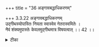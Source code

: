 +++
title = "36 अङ्गावबद्धाधिकरणम्"

+++
3.3.22 अङ्गावबद्धाधिकरणम्  
उद्गीथस्योपास्तिः नियता स्वास्वेव नेतरास्वमितेः ।  
नैवं शंक्यमुपास्तेः केवलमुद्गीथमात्र विषयत्वात् ।। 42 ।।

<details><summary>टीका</summary>

3.3.22 अङ्गावबद्धाधिकरणम् Meditations on उद्गीथ as the syllable Om enjoined in the छान्दोग्य text should not be viewed as belonging to a particular branch of Veda. On the other hand it enjoined as belonging to all branches. It is because the above text prescribes the meditation in general terms only and not as restricted to any specific branch of Veda. Notes : 1. I.i.1.
</details>

